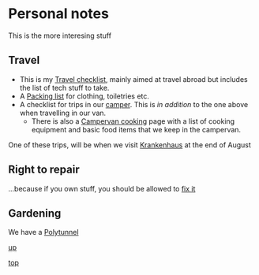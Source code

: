 # Personal notes

This is the more interesing stuff

## Travel

- This is my [Travel checklist](travel_checklist.md), mainly aimed at travel abroad but includes the list of tech stuff to take.
- A [Packing list](packing_list.md) for clothing, toiletries etc.
- A checklist for trips in our [camper](camper_checklist.md). This is _in addition_ to the one above when travelling in our van.
  - There is also a [Campervan cooking](camper_cooking.md) page with a list of cooking equipment and basic food items that we keep in the campervan.

One of these trips, will be when we visit [Krankenhaus](https://krankenhausfestival.com/) at the end of August

## Right to repair
...because if you own stuff, you should be allowed to [fix it](./right_to_repair.md)

## Gardening

We have a [Polytunnel](Polytunnel.md)

[up](README.md)

[top](../README.md)
